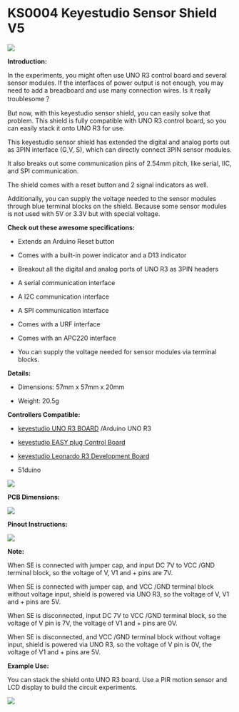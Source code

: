 #  **KS0004 Keyestudio Sensor Shield V5**

**![](KS0004/media/bcf7b717da3fbeadc916950505d0a621.jpeg)**

**Introduction:**

In the experiments, you might often use UNO R3 control board and several sensor
modules. If the interfaces of power output is not enough, you may need to add a
breadboard and use many connection wires. Is it really troublesome？

But now, with this keyestudio sensor shield, you can easily solve that problem.
This shield is fully compatible with UNO R3 control board, so you can easily
stack it onto UNO R3 for use.

This keyestudio sensor shield has extended the digital and analog ports out as
3PIN interface (G,V, S), which can directly connect 3PIN sensor modules.

It also breaks out some communication pins of 2.54mm pitch, like serial, IIC,
and SPI communication.

The shield comes with a reset button and 2 signal indicators as well.

Additionally, you can supply the voltage needed to the sensor modules through
blue terminal blocks on the shield. Because some sensor modules is not used with
5V or 3.3V but with special voltage.

**Check out these awesome specifications:**

-   Extends an Arduino Reset button

-   Comes with a built-in power indicator and a D13 indicator

-   Breakout all the digital and analog ports of UNO R3 as 3PIN headers

-   A serial communication interface

-   A I2C communication interface

-   A SPI communication interface

-   Comes with a URF interface

-   Comes with an APC220 interface

-   You can supply the voltage needed for sensor modules via terminal blocks.

**Details:**

-   Dimensions: 57mm x 57mm x 20mm

-   Weight: 20.5g

**Controllers Compatible:**

-   [keyestudio UNO R3 BOARD](http://www.keyestudio.com/ks0001.html) /Arduino
    UNO R3

-   [keyestudio EASY plug Control
    Board](http://www.keyestudio.com/easy-plug-control-board.html)

-   [keyestudio Leonardo R3 Development
    Board](http://www.keyestudio.com/keyestudio-leonardo-r3-development-board.html)

-   51duino

![](KS0004/media/d12ebd9750c18cbe1bb82c4fdc89cb23.jpeg)

**PCB Dimensions:**

**![](KS0004/media/6a4b65516804a2ce762b0da226347b0f.jpeg)**

**Pinout Instructions:**

**![](KS0004/media/60445f935dfd293e57942acc453d160d.jpeg)**

**Note:**

When SE is connected with jumper cap, and input DC 7V to VCC /GND terminal
block, so the voltage of V, V1 and + pins are 7V.

When SE is connected with jumper cap, and VCC /GND terminal block without
voltage input, shield is powered via UNO R3, so the voltage of V, V1 and + pins
are 5V.

When SE is disconnected, input DC 7V to VCC /GND terminal block, so the voltage
of V pin is 7V, the voltage of V1 and + pins are 0V.

When SE is disconnected, and VCC /GND terminal block without voltage input,
shield is powered via UNO R3, so the voltage of V pin is 0V, the voltage of V1
and + pins are 5V.

**Example Use:**

You can stack the shield onto UNO R3 board. Use a PIR motion sensor and LCD
display to build the circuit experiments.

![](KS0004/media/b3cd5f667b260cb602312b35627c3c5b.jpeg)
